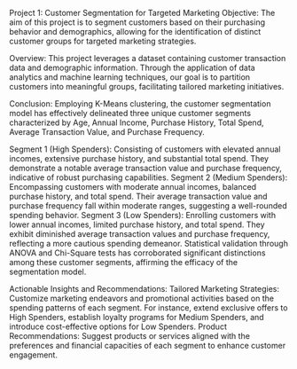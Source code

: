 Project 1: Customer Segmentation for Targeted Marketing
Objective:
The aim of this project is to segment customers based on their purchasing behavior and demographics, allowing for the identification of distinct customer groups for targeted marketing strategies.

Overview:
This project leverages a dataset containing customer transaction data and demographic information. Through the application of data analytics and machine learning techniques, our goal is to partition customers into meaningful groups, facilitating tailored marketing initiatives.

Conclusion:
Employing K-Means clustering, the customer segmentation model has effectively delineated three unique customer segments characterized by Age, Annual Income, Purchase History, Total Spend, Average Transaction Value, and Purchase Frequency.

Segment 1 (High Spenders): Consisting of customers with elevated annual incomes, extensive purchase history, and substantial total spend. They demonstrate a notable average transaction value and purchase frequency, indicative of robust purchasing capabilities.
Segment 2 (Medium Spenders): Encompassing customers with moderate annual incomes, balanced purchase history, and total spend. Their average transaction value and purchase frequency fall within moderate ranges, suggesting a well-rounded spending behavior.
Segment 3 (Low Spenders): Enrolling customers with lower annual incomes, limited purchase history, and total spend. They exhibit diminished average transaction values and purchase frequency, reflecting a more cautious spending demeanor.
Statistical validation through ANOVA and Chi-Square tests has corroborated significant distinctions among these customer segments, affirming the efficacy of the segmentation model.

Actionable Insights and Recommendations:
Tailored Marketing Strategies: Customize marketing endeavors and promotional activities based on the spending patterns of each segment. For instance, extend exclusive offers to High Spenders, establish loyalty programs for Medium Spenders, and introduce cost-effective options for Low Spenders.
Product Recommendations: Suggest products or services aligned with the preferences and financial capacities of each segment to enhance customer engagement.
